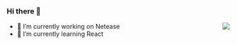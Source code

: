 ### Hi there 👋

<img align="right" src="https://github-readme-stats.vercel.app/api?username=Mater1996&show_icons=true&icon_color=0366d6&text_color=24292e&bg_color=ffffff&hide_title=true" />

- 🔭 I’m currently working on Netease
- 🌱 I’m currently learning React
